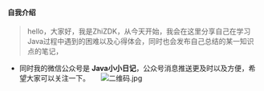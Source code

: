#### 自我介绍
> hello，大家好，我是ZhiZDK，从今天开始，我会在这里分享自己在学习Java过程中遇到的困难以及心得体会，同时也会发布自己总结的某一知识点的笔记，
* 同时我的微信公众号是 **Java小小日记**，公众号消息推送更及时以及方便，希望大家可以关注一下。
&emsp;
![二维码.jpg](https://i.loli.net/2020/12/26/UkOEKJxLFbpmv4Z.jpg)
